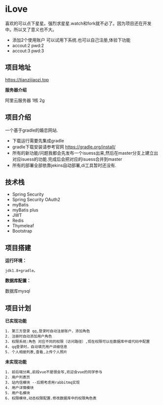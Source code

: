 # iLove

喜欢的可以点下星星。强烈求星星.watch和fork就不必了。因为项目还在开发中。所以叉了意义也不大。
 - 添加2个使用账户 可以试用下系统.也可以自己注册,体验下功能
 - accout:2 pwd:2
 - accout:3 pwd:3

## 项目地址

  https://tianzijiaozi.top
  
  **服务器介绍**
  
   阿里云服务器 1核 2g

## 项目介绍

一个基于gradle的婚恋网站. 
  - 下载运行需要先集成gradle
  - gradle下载安装请参考官网 https://gradle.org/install/
  - 所有的新功能/问题我都会先发布一个isuess出来,然后在master分支上建立出对应isuess的功能.完成后会把对应的isuess合并到master
  - 所有的部署全部依靠jekins自动部署,di工具暂时还没有.
  
## 技术栈
  - Spring Security
  - Spring Security OAuth2
  - myBatis
  - myBatis plus
  - JWT
  - Redis
  - Thymeleaf
  - Bootstrap
  
## 项目搭建

  **运行环境：**

    jdk1.8+gradle。
  
  **数据库配置：**
 
  数据库mysql
  
## 项目计划

  **已实现功能**

    1. 第三方登录 qq,登录时自动注册账户，添加角色
    2. 注册时自动添加用户角色
    3. 权限系统:角色 对应不同的权限（访问路径）,现在权限可以在数据库中或代码中配置
    4. qq登录时，自动填充用户详细信息
    5. 个人相册列表,查看,上传个人照片

  **未实现功能**

    1. 前后端分离,前段vue不是很会写,欢迎会vue的同学参与
    2. 用户列表页
    3. 站内信模块 --后期考虑用rabbitmq实现
    4. 用户详情模块
    5. 用户名模块
    6. 权限模块,动态权限配置.修改数据库中的权限角色表
